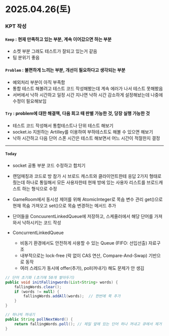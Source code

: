 
# 2025.04.26(토)

### KPT 작성

#### `Keep` : 현재 만족하고 있는 부분, 계속 이어갔으면 하는 부분
- 소켓 부분 그래도 테스트가 잘되고 있는거 같음
- 팀 분위기 좋음 

#### `Problem` : 불편하게 느끼는 부분, 개선이 필요하다고 생각되는 부분
- 예외처리 부분이 아직 부족함
- 통합 테스트 해볼려고 테스트 코드 작성해봤는데 계속 에러가 나서 테스트 못해봤음 
- 서버에서 낙하 시간하고 일정 시간 지나면 낙하 시간 감소하게 설정해놨는데 나중에 수정이 필요해보임



#### `Try` : problem에 대한 해결책, 다음 회고 때 판별 가능한 것, 당장 실행 가능한 것
- 테스트 코드 작성해서 통합테스트나 단위 테스트 해보기 
- socket.io 지원하는 Artilley를 이용하여 부하테스트도 해볼 수 있으면 해보기
- 낙하 시간하고 다음 단어 스폰 시간은 테스트 해보면서 어느 시간이 적절한지 결정

---
#### `Today`
- socket 공통 부분 코드 수정하고 합치기
- 랜덤매칭과 코드로 방 참가 시 브로드 캐스트와 클라이언트한테 응답 2가지 형태로 줬는데 하나로 통일해서 모든 사용자한테 현재 방에 있는 사용자 리스트를 브로드캐스트 하는 형식으로 수정

- GameRoom에서 동시성 제어를 위해 AtomicInteger로 목숨 변수 관리 
   get()으로 현재 목숨 가져오고 set()으로 목숨 변경하는 메서드 추가

- 단어들을 ConcuurentLinkedQueue에 저장하고, 스케줄러에서 해당 단어를 가져와서 낙하시키는 코드 작성
- ConcurrentLinkedQueue
  - 비동기 환경에서도 안전하게 사용할 수 있는 Queue (FIFO: 선입선출) 자료구조
  - 내부적으로는 lock-free (락 없이 CAS 연산, Compare-And-Swap) 기반으로 동작
  - 여러 스레드가 동시에 offer(추가), poll(꺼내기) 해도 문제가 안 생김
``` java
// 단어 초기화 (초기에 50개 쌓아두기)
public void initFallingwords(List<String> words) {
    fallingWords.clear();
    if (words != null) {
        fallingWords.addAll(words);  // 한번에 쭉 추가
    }
}

// 하나씩 꺼내기
public String pollNextWord() {
    return fallingWords.poll(); // 제일 앞에 있는 단어 하나 꺼내고 큐에서 제거
}
```